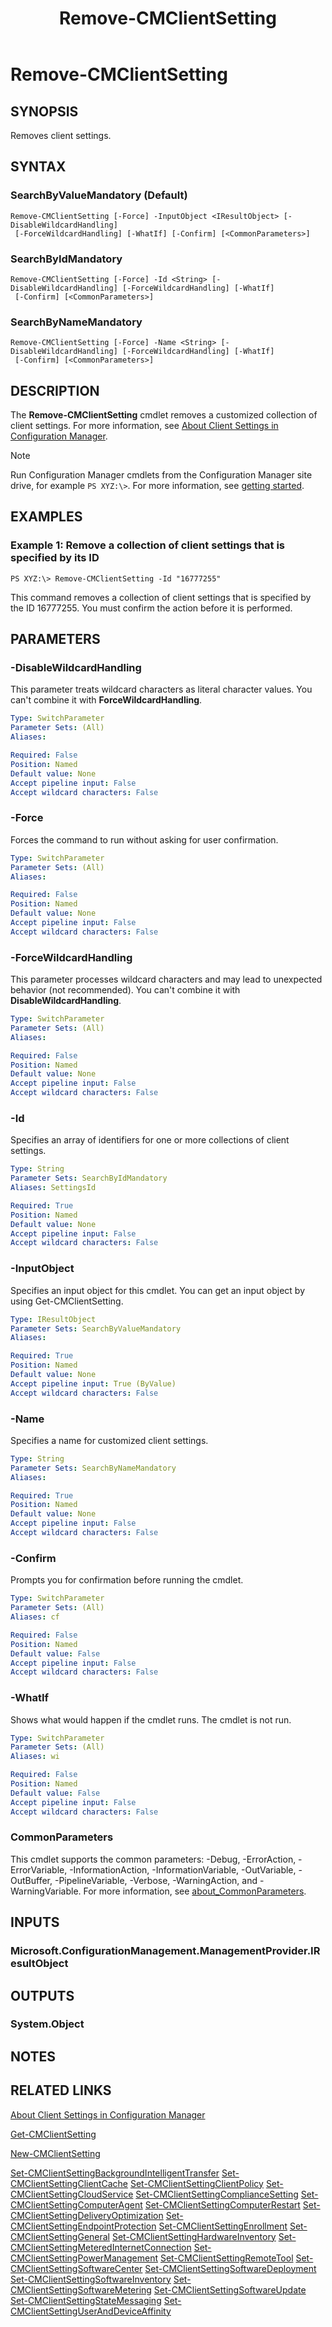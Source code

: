 ﻿---
description: Removes client settings.
external help file: AdminUI.PS.dll-Help.xml
Module Name: ConfigurationManager
ms.date: 05/07/2019
schema: 2.0.0
title: Remove-CMClientSetting
---

# Remove-CMClientSetting

## SYNOPSIS
Removes client settings.

## SYNTAX

### SearchByValueMandatory (Default)
```
Remove-CMClientSetting [-Force] -InputObject <IResultObject> [-DisableWildcardHandling]
 [-ForceWildcardHandling] [-WhatIf] [-Confirm] [<CommonParameters>]
```

### SearchByIdMandatory
```
Remove-CMClientSetting [-Force] -Id <String> [-DisableWildcardHandling] [-ForceWildcardHandling] [-WhatIf]
 [-Confirm] [<CommonParameters>]
```

### SearchByNameMandatory
```
Remove-CMClientSetting [-Force] -Name <String> [-DisableWildcardHandling] [-ForceWildcardHandling] [-WhatIf]
 [-Confirm] [<CommonParameters>]
```

## DESCRIPTION
The **Remove-CMClientSetting** cmdlet removes a customized collection of client settings.
For more information, see [About Client Settings in Configuration Manager](/mem/configmgr/core/clients/deploy/about-client-settings).

> [!NOTE]
> Run Configuration Manager cmdlets from the Configuration Manager site drive, for example `PS XYZ:\>`. For more information, see [getting started](/powershell/sccm/overview).

## EXAMPLES

### Example 1: Remove a collection of client settings that is specified by its ID
```
PS XYZ:\> Remove-CMClientSetting -Id "16777255"
```

This command removes a collection of client settings that is specified by the ID 16777255.
You must confirm the action before it is performed.

## PARAMETERS

### -DisableWildcardHandling

This parameter treats wildcard characters as literal character values. You can't combine it with **ForceWildcardHandling**.

```yaml
Type: SwitchParameter
Parameter Sets: (All)
Aliases:

Required: False
Position: Named
Default value: None
Accept pipeline input: False
Accept wildcard characters: False
```

### -Force
Forces the command to run without asking for user confirmation.

```yaml
Type: SwitchParameter
Parameter Sets: (All)
Aliases:

Required: False
Position: Named
Default value: None
Accept pipeline input: False
Accept wildcard characters: False
```

### -ForceWildcardHandling

This parameter processes wildcard characters and may lead to unexpected behavior (not recommended). You can't combine it with **DisableWildcardHandling**.

```yaml
Type: SwitchParameter
Parameter Sets: (All)
Aliases:

Required: False
Position: Named
Default value: None
Accept pipeline input: False
Accept wildcard characters: False
```

### -Id
Specifies an array of identifiers for one or more collections of client settings.

```yaml
Type: String
Parameter Sets: SearchByIdMandatory
Aliases: SettingsId

Required: True
Position: Named
Default value: None
Accept pipeline input: False
Accept wildcard characters: False
```

### -InputObject
Specifies an input object for this cmdlet.
You can get an input object by using Get-CMClientSetting.

```yaml
Type: IResultObject
Parameter Sets: SearchByValueMandatory
Aliases:

Required: True
Position: Named
Default value: None
Accept pipeline input: True (ByValue)
Accept wildcard characters: False
```

### -Name
Specifies a name for customized client settings.

```yaml
Type: String
Parameter Sets: SearchByNameMandatory
Aliases:

Required: True
Position: Named
Default value: None
Accept pipeline input: False
Accept wildcard characters: False
```

### -Confirm
Prompts you for confirmation before running the cmdlet.

```yaml
Type: SwitchParameter
Parameter Sets: (All)
Aliases: cf

Required: False
Position: Named
Default value: False
Accept pipeline input: False
Accept wildcard characters: False
```

### -WhatIf
Shows what would happen if the cmdlet runs.
The cmdlet is not run.

```yaml
Type: SwitchParameter
Parameter Sets: (All)
Aliases: wi

Required: False
Position: Named
Default value: False
Accept pipeline input: False
Accept wildcard characters: False
```

### CommonParameters
This cmdlet supports the common parameters: -Debug, -ErrorAction, -ErrorVariable, -InformationAction, -InformationVariable, -OutVariable, -OutBuffer, -PipelineVariable, -Verbose, -WarningAction, and -WarningVariable. For more information, see [about_CommonParameters](http://go.microsoft.com/fwlink/?LinkID=113216).

## INPUTS

### Microsoft.ConfigurationManagement.ManagementProvider.IResultObject

## OUTPUTS

### System.Object
## NOTES

## RELATED LINKS

[About Client Settings in Configuration Manager](/mem/configmgr/core/clients/deploy/about-client-settings)

[Get-CMClientSetting](Get-CMClientSetting.md)

[New-CMClientSetting](New-CMClientSetting.md)

[Set-CMClientSettingBackgroundIntelligentTransfer](Set-CMClientSettingBackgroundIntelligentTransfer.md)
[Set-CMClientSettingClientCache](Set-CMClientSettingClientCache.md)
[Set-CMClientSettingClientPolicy](Set-CMClientSettingClientPolicy.md)
[Set-CMClientSettingCloudService](Set-CMClientSettingCloudService.md)
[Set-CMClientSettingComplianceSetting](Set-CMClientSettingComplianceSetting.md)
[Set-CMClientSettingComputerAgent](Set-CMClientSettingComputerAgent.md)
[Set-CMClientSettingComputerRestart](Set-CMClientSettingComputerRestart.md)
[Set-CMClientSettingDeliveryOptimization](Set-CMClientSettingDeliveryOptimization.md)
[Set-CMClientSettingEndpointProtection](Set-CMClientSettingEndpointProtection.md)
[Set-CMClientSettingEnrollment](Set-CMClientSettingEnrollment.md)
[Set-CMClientSettingGeneral](Set-CMClientSettingGeneral.md)
[Set-CMClientSettingHardwareInventory](Set-CMClientSettingHardwareInventory.md)
[Set-CMClientSettingMeteredInternetConnection](Set-CMClientSettingMeteredInternetConnection.md)
[Set-CMClientSettingPowerManagement](Set-CMClientSettingPowerManagement.md)
[Set-CMClientSettingRemoteTool](Set-CMClientSettingRemoteTool.md)
[Set-CMClientSettingSoftwareCenter](Set-CMClientSettingSoftwareCenter.md)
[Set-CMClientSettingSoftwareDeployment](Set-CMClientSettingSoftwareDeployment.md)
[Set-CMClientSettingSoftwareInventory](Set-CMClientSettingSoftwareInventory.md)
[Set-CMClientSettingSoftwareMetering](Set-CMClientSettingSoftwareMetering.md)
[Set-CMClientSettingSoftwareUpdate](Set-CMClientSettingSoftwareUpdate.md)
[Set-CMClientSettingStateMessaging](Set-CMClientSettingStateMessaging.md)
[Set-CMClientSettingUserAndDeviceAffinity](Set-CMClientSettingUserAndDeviceAffinity.md)
